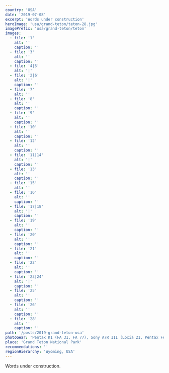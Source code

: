 ```yaml
---
country: 'USA'
date: '2019-07-08'
excerpt: 'Words under construction'
heroImage: 'usa/grand-teton/teton-28.jpg'
imagePrefix: 'usa/grand-teton/teton'
images:
  - file: '1'
    alt: ''
    caption: ''
  - file: '3'
    alt: ''
    caption: ''
  - file: '4|5'
    alt: '|'
  - file: '2|6'
    alt: '|'
    caption: ''
  - file: '7'
    alt: ''
  - file: '8'
    alt: ''
    caption: ''
  - file: '9'
    alt: ''
    caption: ''
  - file: '10'
    alt: ''
    caption: ''
  - file: '12'
    alt: ''
    caption: ''
  - file: '11|14'
    alt: '|'
    caption: ''
  - file: '13'
    alt: ''
    caption: ''
  - file: '15'
    alt: ''
  - file: '16'
    alt: ''
    caption: ''
  - file: '17|18'
    alt: '|'
    caption: ''
  - file: '19'
    alt: ''
    caption: ''
  - file: '20'
    alt: ''
    caption: ''
  - file: '21'
    alt: ''
    caption: ''
  - file: '22'
    alt: ''
    caption: ''
  - file: '23|24'
    alt: '|'
    caption: ''
  - file: '25'
    alt: ''
    caption: ''
  - file: '26'
    alt: ''
    caption: ''
  - file: '28'
    alt: ''
    caption: ''
path: '/posts/2019-grand-teton-usa'
photoGear: 'Pentax K1 (FA 31, FA 77), Sony A7R III (Loxia 21, Pentax FA 31, Pentax FA 77, Sony FE 70-200)'
place: 'Grand Teton National Park'
recommendations: ''
regionHierarchy: 'Wyoming, USA'
---
```


Words under construction.

<figure>
<figure>
<figure>
<figure>
<figure>
<figure>
<figure>
<figure>
<figure>
<figure>
<figure>
<figure>
<figure>
<figure>
<figure>
<figure>
<figure>
<figure>
<figure>
<figure>
<figure>
<figure>

